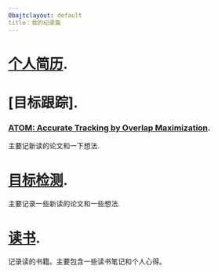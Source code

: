 ```yaml
---
Obajtclayout: default
title：我的纪录篇
---
```




# [个人简历](/docs/cv-page.md).

# [目标跟踪].

### [ATOM: Accurate Tracking by Overlap Maximization](/docs/ATOM.md).

主要记新读的论文和一下想法.

# [目标检测](/doc/detection).

主要记录一些新读的论文和一些想法.

# [读书](/doc/readed_books).

记录读的书籍。主要包含一些读书笔记和个人心得。